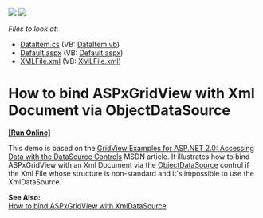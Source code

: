 <!-- default badges list -->
[![](https://img.shields.io/badge/Open_in_DevExpress_Support_Center-FF7200?style=flat-square&logo=DevExpress&logoColor=white)](https://supportcenter.devexpress.com/ticket/details/E2180)
[![](https://img.shields.io/badge/📖_How_to_use_DevExpress_Examples-e9f6fc?style=flat-square)](https://docs.devexpress.com/GeneralInformation/403183)
<!-- default badges end -->
<!-- default file list -->
*Files to look at*:

* [DataItem.cs](./CS/WebSite/App_Code/DataItem.cs) (VB: [DataItem.vb](./VB/WebSite/App_Code/DataItem.vb))
* [Default.aspx](./CS/WebSite/Default.aspx) (VB: [Default.aspx](./VB/WebSite/Default.aspx))
* [XMLFile.xml](./CS/WebSite/XMLFile.xml) (VB: [XMLFile.xml](./VB/WebSite/XMLFile.xml))
<!-- default file list end -->
# How to bind ASPxGridView with Xml Document via ObjectDataSource
<!-- run online -->
**[[Run Online]](https://codecentral.devexpress.com/e2180)**
<!-- run online end -->


<p>This demo is based on the <a href="http://msdn.microsoft.com/en-us/library/aa479341.aspx">GridView Examples for ASP.NET 2.0: Accessing Data with the DataSource Controls</a> MSDN article. It illustrates how to bind ASPxGridView with an Xml Document via the <a href="http://msdn.microsoft.com/en-us/library/system.web.ui.webcontrols.objectdatasource.aspx">ObjectDataSource</a> control if the Xml File whose structure is non-standard and it's impossible to use the XmlDataSource.</p><p><strong>See Also:</strong><br />
<a href="https://www.devexpress.com/Support/Center/p/E2178">How to bind ASPxGridView with XmlDataSource</a></p>

<br/>


